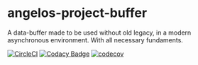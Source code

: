 # angelos-project-buffer
A data-buffer made to be used without old legacy, in a modern asynchronous environment. With all necessary fundaments.

[![CircleCI](https://circleci.com/gh/angelos-project/angelos-project-buffer/tree/release.svg?style=shield)](https://circleci.com/gh/angelos-project/angelos-project-buffer/tree/release)
[![Codacy Badge](https://app.codacy.com/project/badge/Grade/0a19e154711047e19fef3daf79864d9a)](https://www.codacy.com/gh/angelos-project/angelos-project-buffer/dashboard?utm_source=github.com&amp;utm_medium=referral&amp;utm_content=angelos-project/angelos-project-buffer&amp;utm_campaign=Badge_Grade)
[![codecov](https://codecov.io/gh/angelos-project/angelos-project-buffer/branch/release/graph/badge.svg?token=EDNO00TQ3B)](https://codecov.io/gh/angelos-project/angelos-project-buffer)
